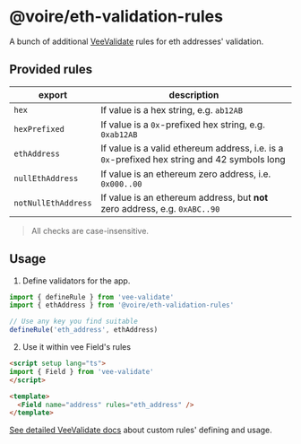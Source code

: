 # @voire/eth-validation-rules
A bunch of additional [VeeValidate](https://vee-validate.logaretm.com/v4/guide/) rules for eth addresses' validation.

## Provided rules
| export | description |
|--|--|
| `hex` | If value is a hex string, e.g. `ab12AB` |
| `hexPrefixed` | If value is a `0x`-prefixed hex string, e.g. `0xab12AB` |
| `ethAddress` | If value is a valid ethereum address, i.e. is a `0x`-prefixed hex string and 42 symbols long |
| `nullEthAddress` | If value is an ethereum zero address, i.e. `0x000..00` |
| `notNullEthAddress` | If value is an ethereum address, but **not** zero address, e.g. `0xABC..90` |

> All checks are case-insensitive.

## Usage

1. Define validators for the app.
  ```ts
  import { defineRule } from 'vee-validate'
  import { ethAddress } from '@voire/eth-validation-rules'

  // Use any key you find suitable
  defineRule('eth_address', ethAddress)
  ```
2. Use it within vee Field's rules
  ```html
  <script setup lang="ts">
  import { Field } from 'vee-validate'
  </script>
  
  <template>
    <Field name="address" rules="eth_address" />
  </template>
  ```

[See detailed VeeValidate docs](https://vee-validate.logaretm.com/v4/guide/global-validators#defining-global-validators) about custom rules' defining and usage.
